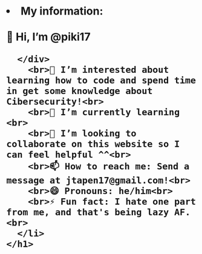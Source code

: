 <html>
  <head>
	<style>
		.bordeado{
			border-width: 1;
			border-style: solid;
		}
		#header_page{
			font-size: 60;
			text-align: center;
		}
	</style>
</head>
  
  <body>
    <h1>
      <li>
        My information: <br>
        <br> 👋 Hi, I’m @piki17<br>
      <div>
        
      </div>
        <br>👀 I’m interested about learning how to code and spend time in get some knowledge about Cibersecurity!<br>
        <br>🌱 I’m currently learning <br>
        <br>💞️ I’m looking to collaborate on this website so I can feel helpful ^^<br>
        <br>📫 How to reach me: Send a message at jtapen17@gmail.com!<br> 
        <br>😄 Pronouns: he/him<br>
        <br>⚡ Fun fact: I hate one part from me, and that's being lazy AF.<br>
      </li>
    </h1>
  </body> 
</html>



<!---
piki17/piki17 is a ✨ special ✨ repository because its `README.md` (this file) appears on your GitHub profile.
You can click the Preview link to take a look at your changes.
--->
